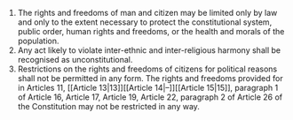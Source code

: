 1. The rights and freedoms of man and citizen may be limited only by law and only to the extent necessary to protect the constitutional system, public order, human rights and freedoms, or the health and morals of the population.
2. Any act likely to violate inter-ethnic and inter-religious harmony shall be recognised as unconstitutional.
3. Restrictions on the rights and freedoms of citizens for political reasons shall not be permitted in any form. The rights and freedoms provided for in Articles 11, [[Article 13|13]][[Article 14|–]][[Article 15|15]], paragraph 1 of Article 16, Article 17, Article 19, Article 22, paragraph 2 of Article 26 of the Constitution may not be restricted in any way.

